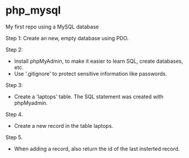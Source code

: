 # php_mysql
My first repo using a MySQL database

Step 1:
Create an new, empty database using PDO.

Step 2:
- Install phpMyAdmin, to make it easier to learn SQL, create databases, etc.
- Use '.gitignore' to protect sensitive information like passwords.

Step 3:
- Create a 'laptops' table. The SQL statement was created with phpMyadmin.

Step 4.
- Create a new record in the table laptops.

Step 5.
- When adding a record, also return the id of the last insterted record.